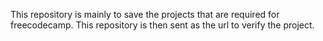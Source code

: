 This repository is mainly to save the projects that are required for freecodecamp. This repository is then sent as the url to verify the project.
